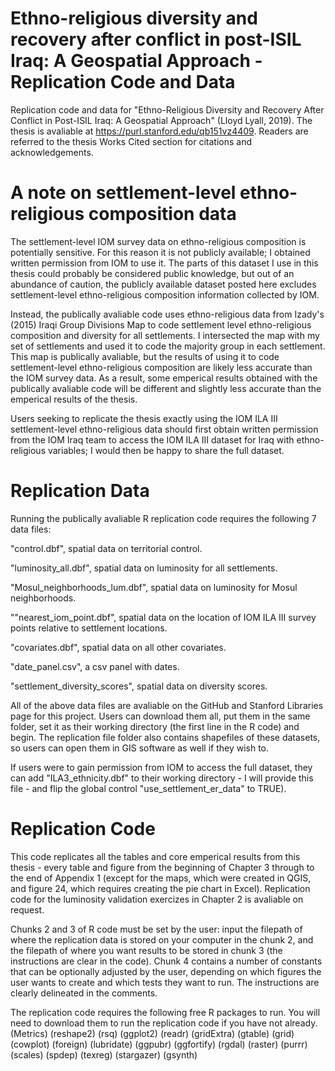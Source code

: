 # Ethno-religious diversity and recovery after conflict in post-ISIL Iraq: A Geospatial Approach - Replication Code and Data
Replication code and data for "Ethno-Religious Diversity and Recovery After Conflict in Post-ISIL Iraq: A Geospatial Approach" (Lloyd Lyall, 2019). The thesis is avaliable at https://purl.stanford.edu/qb151vz4409. Readers are referred to the thesis Works Cited section for citations and acknowledgements. 

# A note on settlement-level ethno-religious composition data

The settlement-level IOM survey data on ethno-religious composition is potentially sensitive. For this reason it is not publicly available; I obtained written permission from IOM to use it. The parts of this dataset I use in this thesis could probably be considered public knowledge, but out of an abundance of caution, the publicly available dataset posted here excludes settlement-level ethno-religious composition information collected by IOM.

Instead, the publically avaliable code uses ethno-religious data from Izady's (2015) Iraqi Group Divisions Map to code settlement level ethno-religious composition and diversity for all settlements. I intersected the map with my set of settlements and used it to code the majority group in each settlement. This map is publically avaliable, but the results of using it to code settlement-level ethno-religious composition are likely less accurate than the IOM survey data. As a result, some emperical results obtained with the publically avaliable code will be different and slightly less accurate than the emperical results of the thesis.

Users seeking to replicate the thesis exactly using the IOM ILA III settlement-level ethno-religious data should first obtain written permission from the IOM Iraq team to access the IOM ILA III dataset for Iraq with ethno-religious variables; I would then be happy to share the full dataset. 

# Replication Data
Running the publically avaliable R replication code requires the following 7 data files:

"control.dbf", spatial data on territorial control. 

"luminosity_all.dbf", spatial data on luminosity for all settlements.

"Mosul_neighborhoods_lum.dbf", spatial data on luminosity for Mosul neighborhoods.

""nearest_iom_point.dbf", spatial data on the location of IOM ILA III survey points relative to settlement locations.

"covariates.dbf", spatial data on all other covariates.

"date_panel.csv", a csv panel with dates.

"settlement_diversity_scores", spatial data on diversity scores. 

All of the above data files are avaliable on the GitHub and Stanford Libraries page for this project. Users can download them all, put them in the same folder, set it as their working directory (the first line in the R code) and begin. The replication file folder also contains shapefiles of these datasets, so users can open them in GIS software as well if they wish to. 

If users were to gain permission from IOM to access the full dataset, they can add "ILA3_ethnicity.dbf" to their working directory - I will provide this file - and flip the global control "use_settlement_er_data" to TRUE). 



# Replication Code
This code replicates all the tables and core emperical results from this thesis - every table and figure from the beginning of Chapter 3 through to the end of Appendix 1 (except for the maps, which were created in QGIS, and figure 24, which requires creating the pie chart in Excel). Replication code for the luminosity validation exercizes in Chapter 2 is avaliable on request. 

Chunks 2 and 3 of R code must be set by the user: input the filepath of where the replication data is stored on your computer in the chunk 2, and the filepath of where you want results to be stored in chunk 3 (the instructions are clear in the code). Chunk 4 contains a number of constants that can be optionally adjusted by the user, depending on which figures the user wants to create and which tests they want to run. The instructions are clearly delineated in the comments. 

The replication code requires the following free R packages to run. You will need to download them to run the replication code if you have not already. 
(Metrics)
(reshape2)
(rsq)
(ggplot2)
(readr)
(gridExtra)
(gtable)
(grid)
(cowplot)
(foreign)
(lubridate)
(ggpubr)
(ggfortify)
(rgdal)
(raster)
(purrr)
(scales)
(spdep)
(texreg)
(stargazer)
(gsynth)
